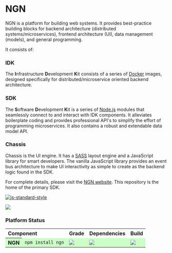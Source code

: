 # NGN

NGN is a platform for building web systems. It provides best-practice building blocks
for backend architecture (distributed systems/microservices), frontend architecture (UI), data management (models), and general programming.

It consists of:

### IDK

The **I**nfrastructure **D**evelopment **K**it consists of a series of [Docker](http://docker.com)
images, designed specifically for distributed/microservice oriented
backend architecture.

### SDK

The **S**oftware **D**evelopment **K**it is a series of [Node.js](http://nodejs.org) modules that seamlessly connect to and interact with IDK components. It alleviates
boilerplate coding and provides professional API's to simplify the effort of
programming microservices. It also contains a robust and extendable data model API.

### Chassis

Chassis is the UI engine. It has a [SASS](http://sass-lang.com) layout engine and
a JavaScript library for smart developers. The vanilla JavaScript library provides an
event bus architecture to make UI interactivity as simple to create as the backend
logic found in the SDK.

For complete details, please visit the [NGN website](http://ngn.js.org). This repository is the home of the primary SDK.

[![js-standard-style](https://cdn.rawgit.com/feross/standard/master/badge.svg)](https://github.com/feross/standard)

<a href="https://nodei.co/npm/ngn/" target="_blank"><img src="https://nodei.co/npm/ngn.png?downloads=true&stars=true"/></a>

### Platform Status

<table>
	<tr>
		<th colspan="2" style="text-align:left">Component</th>
		<th>Grade</th>
		<th>Dependencies</th>
		<th>Build</th>
	</tr>
	<tr style="background-color:#ccffc7;">
		<th style="text-align:left">NGN</th>
		<td><code>npm install ngn</code></td>
		<td><a href="https://codeclimate.com/github/ngnjs/NGN" target="_blank"><img src="https://codeclimate.com/github/ngnjs/NGN.png"/></a></td>
		<td><a href="https://david-dm.org/ngnjs/NGN" target="_blank"><img src="https://david-dm.org/ngnjs/NGN.png"/></a></td>
		<td><a href="https://travis-ci.org/ngnjs/NGN" target="_blank"><img src="https://api.travis-ci.org/ngnjs/NGN.png"/></a></td>
	</tr>
	<!--<tr>
		<th style="text-align:left"><a href="https://github.com/ngnjs/ngn-core" target="blank">NGN&nbsp;Core</a></th>
		<td><code>ngn install core</code></td>
		<td><a href="https://codeclimate.com/github/ngnjs/ngn-core" target="_blank"><img src="https://codeclimate.com/github/ngnjs/ngn-core.png"/></a></td>
		<td><a href="https://david-dm.org/ngnjs/ngn-core" target="_blank"><img src="https://david-dm.org/ngnjs/ngn-core.png"/></a></td>
		<td><a href="https://travis-ci.org/ngnjs/ngn-core" target="_blank"><img src="https://api.travis-ci.org/ngnjs/ngn-core.png"/></a></td>
	</tr>
		<th style="text-align:left"><a href="https://github.com/ngnjs/ngn-idk-core" target="blank">NGN&nbsp;IDK&nbsp;Core</a></th>
		<td><code>ngn install idk-core</code></td>
		<td><a href="https://codeclimate.com/github/ngnjs/ngn-idk-core" target="_blank"><img src="https://codeclimate.com/github/ngnjs/ngn-idk-core.png"/></a></td>
		<td><a href="https://david-dm.org/ngnjs/ngn-idk-core" target="_blank"><img src="https://david-dm.org/ngnjs/ngn-idk-core.png"/></a></td>
		<td><a href="https://travis-ci.org/ngnjs/ngn-idk-core" target="_blank"><img src="https://api.travis-ci.org/ngnjs/ngn-idk-core.png"/></a></td>
	</tr>-->
</table>
